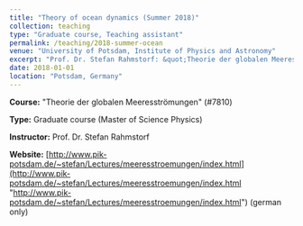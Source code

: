 ```yaml
---
title: "Theory of ocean dynamics (Summer 2018)"
collection: teaching
type: "Graduate course, Teaching assistant"
permalink: /teaching/2018-summer-ocean
venue: "University of Potsdam, Institute of Physics and Astronomy"
excerpt: "Prof. Dr. Stefan Rahmstorf: &quot;Theorie der globalen Meeresströmungen&quot; (#7810)"
date: 2018-01-01
location: "Potsdam, Germany"
---
```


**Course:** &quot;Theorie der globalen Meeresströmungen&quot; (#7810)

**Type:** Graduate course (Master of Science Physics)

**Instructor:** Prof. Dr. Stefan Rahmstorf

**Website:** [http://www.pik-potsdam.de/~stefan/Lectures/meeresstroemungen/index.html](http://www.pik-potsdam.de/~stefan/Lectures/meeresstroemungen/index.html "http://www.pik-potsdam.de/~stefan/Lectures/meeresstroemungen/index.html") (german only)